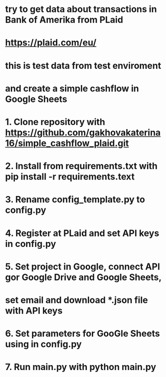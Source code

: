 # try to get data about transactions in Bank of Amerika from PLaid
# https://plaid.com/eu/
# this is test data from test enviroment
# and create a simple cashflow in Google Sheets

# 1. Clone repository with https://github.com/gakhovakaterina16/simple_cashflow_plaid.git

# 2. Install from requirements.txt with pip install -r requirements.text

# 3. Rename config_template.py to config.py

# 4. Register at PLaid and set API keys in config.py

# 5. Set project in Google, connect API gor Google Drive and Google Sheets,
# set email and download *.json file with API keys

# 6. Set parameters for GooGle Sheets using in config.py

# 7. Run main.py with python main.py